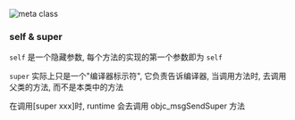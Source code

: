 ![meta class](https://raw.githubusercontent.com/TooXu/resources/refs/heads/master/Images/superclass.jpeg)



### self & super



`self` 是一个隐藏参数, 每个方法的实现的第一个参数即为 `self`

`super` 实际上只是一个"编译器标示符", 它负责告诉编译器, 当调用方法时, 去调用父类的方法, 而不是本类中的方法



在调用[super xxx]时, runtime 会去调用 objc_msgSendSuper 方法


